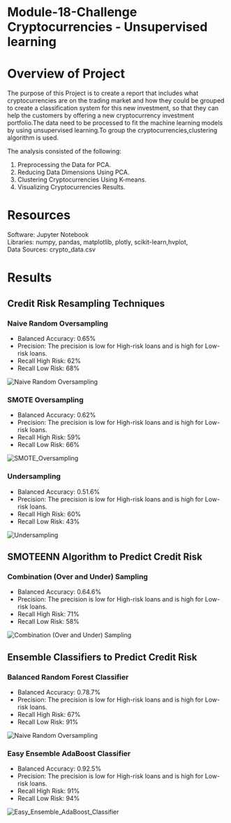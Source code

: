 # Module-18-Challenge Cryptocurrencies - Unsupervised learning
# Overview of Project #
The purpose of this Project is to create a report that includes what cryptocurrencies are on the trading market and how they could be grouped to create a classification system for this new investment, so that they can help the customers by offering a new cryptocurrency investment portfolio.The data need to be processed to fit the machine learning models by using unsupervised learning.To group the cryptocurrencies,clustering algorithm is used.

The analysis consisted of the following:
1. Preprocessing the Data for PCA.
2. Reducing Data Dimensions Using PCA.
3. Clustering Cryptocurrencies Using K-means.
4. Visualizing Cryptocurrencies Results.

# Resources #
Software: Jupyter Notebook <br>
Libraries: numpy, pandas, matplotlib, plotly, scikit-learn,hvplot,<br>
Data Sources: crypto_data.csv

# Results #
## Credit Risk Resampling Techniques ##
### Naive Random Oversampling ###
- Balanced Accuracy: 0.65%
- Precision: The precision is low for High-risk loans and is high for Low-risk loans.
- Recall High Risk: 62%
- Recall Low Risk: 68% <br>

![Naive Random Oversampling](/Image/Naive_Random_Oversampling.png)

### SMOTE Oversampling ###
- Balanced Accuracy: 0.62%
- Precision: The precision is low for High-risk loans and is high for Low-risk loans.
- Recall High Risk: 59%
- Recall Low Risk: 66% <br>

![SMOTE_Oversampling](/Image/SMOTE_Oversampling.png)

### Undersampling ###
- Balanced Accuracy: 0.51.6%
- Precision: The precision is low for High-risk loans and is high for Low-risk loans.
- Recall High Risk: 60%
- Recall Low Risk: 43% <br>

![Undersampling](/Image/Undersampling.png)
## SMOTEENN Algorithm to Predict Credit Risk ##
### Combination (Over and Under) Sampling ###
- Balanced Accuracy: 0.64.6%
- Precision: The precision is low for High-risk loans and is high for Low-risk loans.
- Recall High Risk: 71%
- Recall Low Risk: 58% <br>

![Combination (Over and Under) Sampling](/Image/Combination_(Over_and_Under)_Sampling.png)

## Ensemble Classifiers to Predict Credit Risk ##
### Balanced Random Forest Classifier ###
- Balanced Accuracy: 0.78.7%
- Precision: The precision is low for High-risk loans and is high for Low-risk loans.
- Recall High Risk: 67%
- Recall Low Risk: 91% <br>

![Naive Random Oversampling](/Image/Balanced_Random_Forest_Classifier.png)

### Easy Ensemble AdaBoost Classifier ###
- Balanced Accuracy: 0.92.5%
- Precision: The precision is low for High-risk loans and is high for Low-risk loans.
- Recall High Risk: 91%
- Recall Low Risk: 94% <br>

![Easy_Ensemble_AdaBoost_Classifier](/Image/Easy_Ensemble_AdaBoost_Classifier.png)
